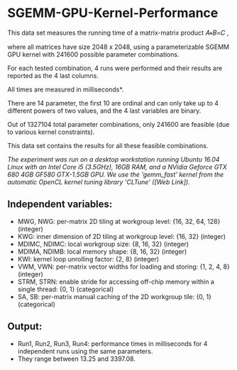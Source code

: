 # SGEMM-GPU-Kernel-Performance

This data set measures the running time of a matrix-matrix product  𝐴∗𝐵=𝐶 , 

where all matrices have size 2048 x 2048, using a parameterizable SGEMM GPU kernel with 241600 possible parameter combinations. 

For each tested combination, 4 runs were performed and their results are reported as the 4 last columns. 

All times are measured in milliseconds*.

There are 14 parameter, the first 10 are ordinal and can only take up to 4 different powers of two values, and the 4 last variables are binary. 

Out of 1327104 total parameter combinations, only 241600 are feasible (due to various kernel constraints). 

This data set contains the results for all these feasible combinations.

*The experiment was run on a desktop workstation running Ubuntu 16.04 Linux with an Intel Core i5 (3.5GHz), 16GB RAM, and a NVidia Geforce GTX 680 4GB GF580 GTX-1.5GB GPU. We use the 'gemm_fast' kernel from the automatic OpenCL kernel tuning library 'CLTune' ([Web Link]).*


## Independent variables:
- MWG, NWG: per-matrix 2D tiling at workgroup level: {16, 32, 64, 128} (integer)
- KWG: inner dimension of 2D tiling at workgroup level: {16, 32} (integer)
- MDIMC, NDIMC: local workgroup size: {8, 16, 32} (integer)
- MDIMA, NDIMB: local memory shape: {8, 16, 32} (integer)
- KWI: kernel loop unrolling factor: {2, 8} (integer)
- VWM, VWN: per-matrix vector widths for loading and storing: {1, 2, 4, 8} (integer)
- STRM, STRN: enable stride for accessing off-chip memory within a single thread: {0, 1} (categorical)
- SA, SB: per-matrix manual caching of the 2D workgroup tile: {0, 1} (categorical)

## Output:

- Run1, Run2, Run3, Run4: performance times in milliseconds for 4 independent runs using the same parameters. 
- They range between 13.25 and 3397.08.
